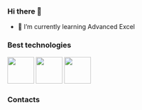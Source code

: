 ### Hi there 👋

- 🌱 I’m currently learning Advanced Excel

### Best technologies 

<div>
  <img src="https://cdn.jsdelivr.net/gh/devicons/devicon@latest/icons/python/python-original.svg" width="60"/>
  <img src="https://cdn.jsdelivr.net/gh/devicons/devicon@latest/icons/javascript/javascript-plain.svg" width="60"/>
  <img src="https://cdn.jsdelivr.net/gh/devicons/devicon@latest/icons/mysql/mysql-original.svg" width="60"/>
</div>

### Contacts

<div>
  <a href="https://mail.google.com/mail/u/4/#inbox">
    <img scr"https://img.shields.io/badge/Gmail-D14836?style=for-the-badge&logo=gmail&logoColor=white" />
  </a>
</div>

